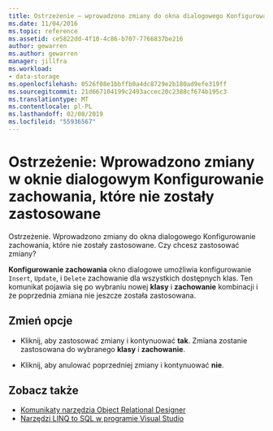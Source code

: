 ```yaml
---
title: Ostrzeżenie — wprowadzono zmiany do okna dialogowego Konfigurowanie zachowania, które nie zostały zastosowane
ms.date: 11/04/2016
ms.topic: reference
ms.assetid: ce5822dd-4f10-4c86-b707-7766837be216
author: gewarren
ms.author: gewarren
manager: jillfra
ms.workload:
- data-storage
ms.openlocfilehash: 0526f08e1bbffb0a4dc8729e2b180ad9efe319ff
ms.sourcegitcommit: 21d667104199c2493accec20c2388cf674b195c3
ms.translationtype: MT
ms.contentlocale: pl-PL
ms.lasthandoff: 02/08/2019
ms.locfileid: "55936567"
---
```

# <a name="warning-changes-have-been-made-to-the-configure-behavior-dialog-box-that-have-not-been-applied"></a>Ostrzeżenie: Wprowadzono zmiany w oknie dialogowym Konfigurowanie zachowania, które nie zostały zastosowane

Ostrzeżenie. Wprowadzono zmiany do okna dialogowego Konfigurowanie zachowania, które nie zostały zastosowane. Czy chcesz zastosować zmiany?

**Konfigurowanie zachowania** okno dialogowe umożliwia konfigurowanie `Insert`, `Update`, i `Delete` zachowanie dla wszystkich dostępnych klas. Ten komunikat pojawia się po wybraniu nowej **klasy** i **zachowanie** kombinacji i że poprzednia zmiana nie jeszcze została zastosowana.

## <a name="change-options"></a>Zmień opcje

- Kliknij, aby zastosować zmiany i kontynuować **tak**. Zmiana zostanie zastosowana do wybranego **klasy** i **zachowanie**.

- Kliknij, aby anulować poprzedniej zmiany i kontynuować **nie**.

## <a name="see-also"></a>Zobacz także

- [Komunikaty narzędzia Object Relational Designer](../data-tools/o-r-designer-messages.md)
- [Narzędzi LINQ to SQL w programie Visual Studio](../data-tools/linq-to-sql-tools-in-visual-studio2.md)